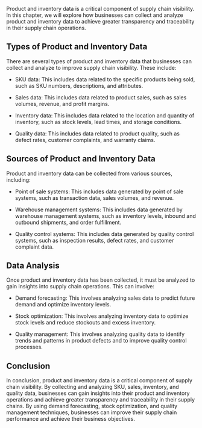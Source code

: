 
Product and inventory data is a critical component of supply chain visibility. In this chapter, we will explore how businesses can collect and analyze product and inventory data to achieve greater transparency and traceability in their supply chain operations.

Types of Product and Inventory Data
-----------------------------------

There are several types of product and inventory data that businesses can collect and analyze to improve supply chain visibility. These include:

* SKU data: This includes data related to the specific products being sold, such as SKU numbers, descriptions, and attributes.

* Sales data: This includes data related to product sales, such as sales volumes, revenue, and profit margins.

* Inventory data: This includes data related to the location and quantity of inventory, such as stock levels, lead times, and storage conditions.

* Quality data: This includes data related to product quality, such as defect rates, customer complaints, and warranty claims.

Sources of Product and Inventory Data
-------------------------------------

Product and inventory data can be collected from various sources, including:

* Point of sale systems: This includes data generated by point of sale systems, such as transaction data, sales volumes, and revenue.

* Warehouse management systems: This includes data generated by warehouse management systems, such as inventory levels, inbound and outbound shipments, and order fulfillment.

* Quality control systems: This includes data generated by quality control systems, such as inspection results, defect rates, and customer complaint data.

Data Analysis
-------------

Once product and inventory data has been collected, it must be analyzed to gain insights into supply chain operations. This can involve:

* Demand forecasting: This involves analyzing sales data to predict future demand and optimize inventory levels.

* Stock optimization: This involves analyzing inventory data to optimize stock levels and reduce stockouts and excess inventory.

* Quality management: This involves analyzing quality data to identify trends and patterns in product defects and to improve quality control processes.

Conclusion
----------

In conclusion, product and inventory data is a critical component of supply chain visibility. By collecting and analyzing SKU, sales, inventory, and quality data, businesses can gain insights into their product and inventory operations and achieve greater transparency and traceability in their supply chains. By using demand forecasting, stock optimization, and quality management techniques, businesses can improve their supply chain performance and achieve their business objectives.
